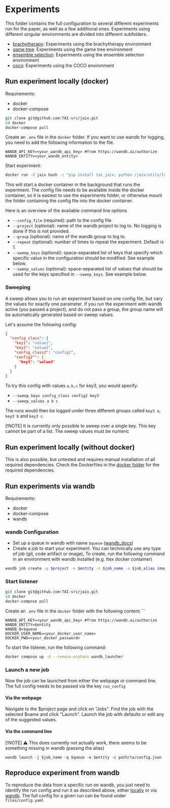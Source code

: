 # Experiments

This folder contains the full configuration to several different experiments run for the paper, as well as a few additional ones. Experiments using different singular environments are divided into different subfolders.

* [brachytherapy](rbf): Experiments using the brachytherapy environment
* [game tree](mmind): Experiments using the game tree environment
* [ensemble selection](hpo): Experiments using the ensemble selection environment
* [coco](coco): Experiments using the COCO environment

## Run experiment locally (docker)

Requirements:
* docker
* docker-compose

```bash
git clone git@github.com:TAI-src/jaix.git
cd docker
docker-compose pull
```
Create an `.env` file in the `docker` folder. If you want to use wandb for logging, you need to add the following information to the file.
```
WANDB_API_KEY=<your_wandb_api_key> #from https://wandb.ai/authorize
WANDB_ENTITY=<your_wandb_entity>
```
Start experiment:
```bash
docker run -d jaix bash -c "pip install tai_jaix; python /jaix/utils/launch_experiment.py --config_file /experiments/<path/to/config_file>"
```
This will start a docker container in the background that runs the experiment. The config file needs to be available inside the docker container, so it is easiest to use the experiments folder, or otherwise mount the folder containing the config file into the docker container.

Here is an overview of the available command line options
* `--config_file` (required): path to the config file
* `--project` (optional): name of the wandb project to log to. No logging is done if this is not provided.
* `--group` (optional): name of the wandb group to log to.
* `--repeat` (optional): number of times to repeat the experiment. Default is 1.
* `--sweep_keys` (optional): space-separated list of keys that specify which specific value in the configuration should be modified. See example below.
* `--sweep_values` (optional): space-separated list of values that should be used for the keys specified in `--sweep_keys`. See example below.

### Sweeping

A sweep allows you to run an experiment based on one config file, but vary the values for exactly one parameter. If you run the experiment with wandb active (you passed a project), and do not pass a group, the group name will be automatically generated based on sweep values.

Let's assume the following config:
```json
{
  "config_class": {
    "key1": "value1",
    "key2": "value2",
    "config_class2": "config2",
    "config2"": {
      "key3": "value3"
    }
  }
}
```
To try this config with values `a,b,c` for key3, you would specify:
* `--sweep_keys config_class config2 key3`
* `--sweep_values a b c`

The runs would then be logged under three different groups called `key3 a`, `key3 b` and `key3 c`.

[!NOTE]
It is currently only possible to sweep over a single key. This key cannot be part of a list. The sweep values must be numeric

## Run experiment locally (without docker)
This is also possible, but untested and requires manual installation of all required dependencies. Check the Dockerfiles in the [docker folder](../docker) for the required dependencies.

## Run experiments via wandb

Requirements:
* docker
* docker-compose
* wandb


### wandb Configuration
* Set up a queue in wandb with name `$queue` ([wandb_docs](https://docs.wandb.ai/guides/launch/walkthrough#create-a-queue))
* Create a job to start your experiment. You can technically use any type of job (git, code artifact or image), To create, run the following command in an environment with wandb installed (e.g. ttex docker container)
```bash
wandb job create -p $project -e $entity -n $job_name -a $job_alias image $image
```
### Start listener
```bash
git clone git@github.com:TAI-src/jaix.git
cd docker
docker-compose pull
```
Create an `.env` file in the `docker` folder with the following content.```
```
WANDB_API_KEY=<your_wandb_api_key> #from https://wandb.ai/authorize
WANDB_ENTITY=$entity
WANDB_Q=$queue
DOCKER_USER_NAME=<your_docker_user_name>
DOCKER_PWD=<your_docker_password>
```

To start the listener, run the following command:
```bash
docker compose up -d --remove-orphans wandb_launcher
```
### Launch a new job

Now the job can be launched from either the webpage or command line. The full config needs to be passed via the key `run_config`

#### Via the webpage

Navigate to the $project page and click on "Jobs". Find the job with the selected $name and click "Launch". Launch the job with defaults or edit any of the suggested values.

#### Via the command line
[!NOTE]
:warning: This does currently not actually work, there seems to be something missing in wandb (passing the alias)

```
wandb launch -j $job_name -q $queue -e $entity -c path/to/config.json
```

## Reproduce experiment from wandb

To reproduce the data from a specific run on wandb, you just need to identify the run config and run it as described above, either [locally](#run-experiment-locally-docker) or via [wandb](#run-experiments-via-wandb). The full config for a given run can be found under `files/config.yaml`
